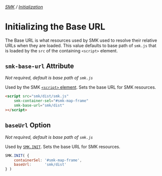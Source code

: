 ###### [SMK](..) / [Initialization](.)

# Initializing the Base URL

The Base URL is what resources used by SMK used to resolve their relative URLs when they are loaded.
This value defaults to base path of `smk.js` that is loaded by the `src` of the containing `<script>` element.


## `smk-base-url` Attribute

*Not required, default is base path of `smk.js`*

Used by the SMK [`<script>` element](#initializing-with-script-element).
Sets the base URL for SMK resources.

```html
<script src="smk/dist/smk.js"
    smk-container-sel="#smk-map-frame"
    smk-base-url="smk/dist"
></script>
```


## `baseUrl` Option

*Not required, default is base path of `smk.js`*

Used by [`SMK.INIT`](..#initializing-with-smk-init).
Sets the base URL for SMK resources.

```javascript
SMK.INIT( {
    containerSel: '#smk-map-frame',
    baseUrl:      'smk/dist'
} )
```
